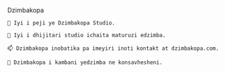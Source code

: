 Dzimbakopa

    🔭 Iyi i peji ye Dzimbakopa Studio.

    🌱 Iyi i dhijitari studio ichaita maturuzi edzimba.

    📫 Dzimbakopa inobatika pa imeyiri inoti kontakt at dzimbakopa.com.

    🌱 Dzimbakopa i kambani yedzimba ne konsavhesheni.
